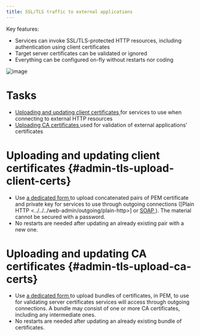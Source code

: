 ```yaml
---
title: SSL/TLS traffic to external applications
---
```


Key features:

-   Services can invoke SSL/TLS-protected HTTP resources, including authentication using client certificates
-   Target server certificates can be validated or ignored
-   Everything can be configured on-fly without restarts nor coding

![image](/gfx/admin/tls/path-servers-ext.png)

Tasks
=====

-   [Uploading and updating client certificates ](admin-tls-upload-client-certs) for services to use when connecting to external HTTP resources
-   [Uploading CA certificates ](admin-tls-upload-ca-certs) used for validation of external applications\' certificates

Uploading and updating client certificates {#admin-tls-upload-client-certs}
==========================================

-   Use [a dedicated form ](../../../web-admin/security/tls/keys-certs) to upload concatenated pairs of PEM certificate
    and private key for services to use through outgoing connections
    ([Plain HTTP \<../../../web-admin/outgoing/plain-http\>] or [SOAP ](../../../web-admin/outgoing/soap)).
    The material cannot be secured with a password.
-   No restarts are needed after updating an already existing pair with a new one.

Uploading and updating CA certificates {#admin-tls-upload-ca-certs}
======================================

-   Use [a dedicated form ](../../../web-admin/security/tls/ca-certs) to upload bundles of certificates, in PEM,
    to use for validating server certificates services will access through outgoing connections. A bundle may consist of one
    or more CA certificates, including any intermediate ones.
-   No restarts are needed after updating an already existing bundle of certificates.
